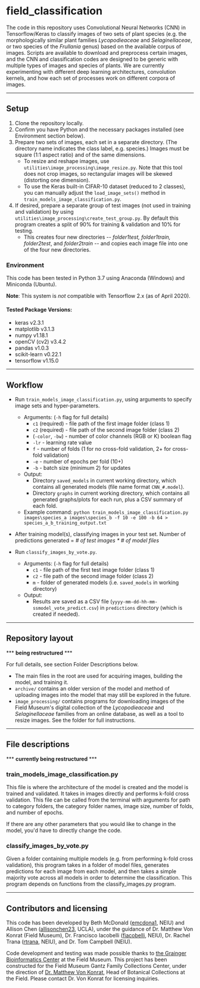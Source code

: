 # field_classification

The code in this repository uses Convolutional Neural Networks (CNN) in Tensorflow/Keras to classify images of two sets of plant species (e.g. the morphologically similar plant families *Lycopodieaceae* and *Selaginellaceae*, or two species of the *Frullania* genus) based on the available corpus of images.  Scripts are available to download and preprocess certain images, and the CNN and classification codes are designed to be generic with multiple types of images and species of plants.  We are currently experimenting with different deep learning architectures, convolution kernels, and how each set of processes work on different corpora of images.


---

## Setup
1. Clone the repository locally.
1. Confirm you have Python and the necessary packages installed (see Environment section below).
1. Prepare two sets of images, each set in a separate directory.  (The directory name indicates the class label, e.g. species.)  Images must be square (1:1 aspect ratio) and of the same dimensions.
    - To resize and reshape images, use `utilities\image_processing\image_resize.py`.  Note that this tool does not crop images, so rectangular images will be skewed (distorting one dimension).
    - To use the Keras built-in CIFAR-10 dataset (reduced to 2 classes), you can manually adjust the `load_image_sets()` method in `train_models_image_classification.py`.
1. If desired, prepare a separate group of test images (not used in training and validation) by using `utilities\image_processing\create_test_group.py`.  By default this program creates a split of 90% for training & validation and 10% for testing.
    - This creates four new directories  -- *folder1test, folder1train, folder2test*, and *folder2train* -- and copies each image file into one of the four new directories.


### Environment
This code has been tested in Python 3.7 using Anaconda (Windows) and Miniconda (Ubuntu).

**Note**: This system is *not* compatible with Tensorflow 2.x (as of April 2020).

#### Tested Package Versions:
- keras v2.3.1
- matplotlib v3.1.3
- numpy v1.18.1
- openCV (cv2) v3.4.2
- pandas v1.0.3
- scikit-learn v0.22.1
- tensorflow v1.15.0

---

## Workflow
- Run `train_models_image_classification.py`, using arguments to specify image sets and hyper-parameters.
    - Arguments: (`-h` flag for full details)
        - `c1` (required) - file path of the first image folder (class 1)
        - `c2` (required) - file path of the second image folder (class 2)
        - (`-color`, `-bw`) - number of color channels (RGB or K) boolean flag
        - `-lr` - learning rate value
        - `f` - number of folds (1 for no cross-fold validation, 2+ for cross-fold validation)
        - `-e` - number of epochs per fold (10+)
        - `-b` - batch size (minimum 2) for updates
    - Output:
        - Directory `saved_models` in current working directory, which contains all generated models (file name format `CNN_#.model`).
        - Directory `graphs` in current working directory, which contains all generated graphs/plots for each run, plus a CSV summary of each fold.
    - Example command: `python train_models_image_classification.py images\species_a images\species_b -f 10 -e 100 -b 64 > species_a_b_training_output.txt`


- After training model(s), classifying images in your test set.  Number of predictions generated = *# of test images * # of model files*
- Run `classify_images_by_vote.py`.
    - Arguments: (`-h` flag for full details)
        - `c1` - file path of the first test image folder (class 1)
        - `c2` - file path of the second image folder (class 2)
        - `m` - folder of generated models (i.e. `saved_models` in working directory)
    - Output:
        - Results are saved as a CSV file (`yyyy-mm-dd-hh-mm-ssmodel_vote_predict.csv`) in `predictions` directory (which is created if needed).  

---

## Repository layout

*** **being restructured** ***

For full details, see section Folder Descriptions below.

- The main files in the root are used for acquiring images, building the model, and training it.
- `archive/` contains an older version of the model and method of uploading images into the model that may still be explored in the future.
- `image_processing/` contains programs for downloading images of the Field Museum's digital collection of the *Lycopodieaceae* and *Selaginellaceae* families from an online database, as well as a tool to resize images.  See the folder for full instructions.



---

## File descriptions
*** **currently being restructured** ***

### train_models_image_classification.py

This file is where the architecture of the model is created and the model is trained and validated. It takes in images directly and performs k-fold cross validation. This file can be called from the terminal with arguments for path to category folders, the category folder names, image size, number of folds, and number of epochs. 

If there are any other parameters that you would like to change in the model, you'd have to directly change the code.

### classify_images_by_vote.py

Given a folder containing multiple models (e.g. from performing k-fold cross validation), this program takes in a folder of model files, generates predictions for each image from each model, and then takes a simple majority vote across all models in order to determine the classification.
This program depends on functions from the classify_images.py program.

---

## Contributors and licensing
This code has been developed by Beth McDonald ([emcdona1](https://github.com/emcdona1), NEIU) and Allison Chen ([allisonchen23](https://github.com/allisonchen23), UCLA), under the guidance of Dr. Matthew Von Konrat (Field Museum), Dr. Francisco Iacobelli ([fiacobelli](https://github.com/fiacobelli), NEIU), Dr. Rachel Trana ([rtrana](https://github.com/rtrana), NEIU), and Dr. Tom Campbell (NEIU).

Code development and testing was made possible thanks to [the Grainger Bioinformatics Center](https://www.fieldmuseum.org/science/labs/grainger-bioinformatics-center) at the Field Museum.  This project has been constructed for the Field Museum Gantz Family Collections Center, under the direction of [Dr. Matthew Von Konrat](https://www.fieldmuseum.org/about/staff/profile/16), Head of Botanical Collections at the Field.  Please contact Dr. Von Konrat for licensing inquiries.